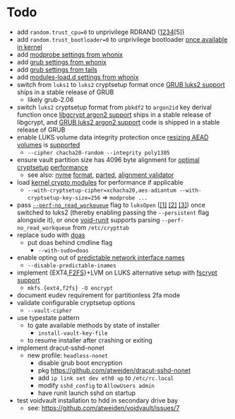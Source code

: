 Todo
====

- add `random.trust_cpu=0` to unprivilege RDRAND ([1][RDRAND
  i][2][RDRAND ii][3][RDRAND iii][4][RDRAND iv][5])
- add `random.trust_bootloader=0` to unprivilege bootloader [once
  available in kernel][random.trust_bootloader]
- add [modprobe settings from whonix][modprobe settings from whonix]
- add [grub settings from whonix][grub settings from whonix]
- add [grub settings from tails][grub settings from tails]
- add [modules-load.d settings from whonix][modules-load.d settings from whonix]
- switch from `luks1` to `luks2` cryptsetup format once [GRUB luks2
  support][GRUB luks2 support] ships in a stable release of GRUB
  - likely grub-2.06
- switch `luks2` cryptsetup format from `pbkdf2` to `argon2id` key derival
  function once [libgcrypt argon2 support][libgcrypt argon2 support] ships
  in a stable release of libgcrypt, and [GRUB luks2 argon2 support][GRUB
  luks2 argon2 support] code is shipped in a stable release of GRUB
- enable LUKS volume data integrity protection once [resizing AEAD
  volumes][resizing AEAD volumes i] is [supported][resizing AEAD
  volumes ii]
  - `--cipher chacha20-random --integrity poly1305`
- ensure vault partition size has 4096 byte alignment for
  [optimal][optimal cryptsetup performance i] [cryptsetup][optimal
  cryptsetup performance ii] [performance][optimal cryptsetup performance
  iii]
  - see also: [nvme][nvme format i] [format][nvme format ii],
    [parted][parted], [alignment validator][alignment validator]
- load [kernel crypto modules][kernel crypto modules] for performance
  if applicable
  - `--with-cryptsetup-cipher=xchacha20,aes-adiantum
    --with-cryptsetup-key-size=256` => `modprobe ...`
- pass [`--perf-no_read_workqueue`][--perf-no_read_workqueue
  i] flag to `luksOpen` ([[1]][--perf-no_read_workqueue ii]
  [[2]][--perf-no_read_workqueue iii] [[3]][--perf-no_read_workqueue iv])
  once switched to luks2 (thereby enabling passing the `--persistent`
  flag alongside it), or once [void-runit][void-runit] supports parsing
  `--perf-no_read_workqueue` from `/etc/crypttab`
- replace sudo with [doas][doas]
  - put doas behind cmdline flag
    - `--with-sudo=doas`
- enable opting out of [predictable network interface names][predictable
  network interface names]
  - `--disable-predictable-inames`
- implement {EXT4,[F2FS][F2FS]}+LVM on LUKS alternative setup with
  [fscrypt support][fscrypt support]
  - `mkfs.{ext4,f2fs} -O encrypt`
- document eudev requirement for partitionless 2fa mode
- validate configurable cryptsetup options
  - `--vault-cipher`
- use typestate pattern
  - to gate available methods by state of installer
    - `install-vault-key-file`
  - to resume installer after crashing or exiting
- implement dracut-sshd-nonet
  - new profile: `headless-nonet`
    - disable grub boot encryption
    - pkg https://github.com/atweiden/dracut-sshd-nonet
    - add `ip link set dev eth0 up` to `/etc/rc.local`
    - modify `sshd_config` to `AllowUsers admin`
    - have runit launch sshd on startup
- test voidvault installation to hdd in secondary drive bay
  - see: https://github.com/atweiden/voidvault/issues/7

[RDRAND i]: https://github.com/QubesOS/qubes-issues/issues/6941
[RDRAND ii]: https://forums.whonix.org/t/rdrand-entropy-config-random-trust-cpu-yes-or-no-rng-core-default-quality/8566
[RDRAND iii]: https://forums.whonix.org/t/use-kernel-command-line-as-a-source-of-randomness/8945/15
[RDRAND iv]: https://daniel-lange.com/archives/152-hello-buster.html
[random.trust_bootloader]: https://lore.kernel.org/lkml/20220324050930.207107-1-Jason@zx2c4.com/T/
[modprobe settings from whonix]: https://github.com/Whonix/security-misc/blob/master/etc/modprobe.d/30_security-misc.conf
[grub settings from whonix]: https://github.com/Whonix/security-misc/tree/master/etc/default/grub.d
[grub settings from tails]: https://tails.boum.org/contribute/design/kernel_hardening/
[modules-load.d settings from whonix]: https://github.com/Whonix/security-misc/blob/master/usr/lib/modules-load.d/30_security-misc.conf
[GRUB luks2 support]: https://savannah.gnu.org/bugs/?55093
[libgcrypt argon2 support]: https://git.savannah.gnu.org/cgit/grub.git/commit/?id=365e0cc3e7e44151c14dd29514c2f870b49f9755
[GRUB luks2 argon2 support]: https://www.mail-archive.com/grub-devel@gnu.org/msg29535.html
[resizing AEAD volumes i]: https://gitlab.com/cryptsetup/cryptsetup/-/issues/388
[resizing AEAD volumes ii]: https://gitlab.com/cryptsetup/cryptsetup/-/issues/594
[optimal cryptsetup performance i]: https://gitlab.com/cryptsetup/cryptsetup/-/issues/585
[optimal cryptsetup performance ii]: https://unix.stackexchange.com/questions/588930/sgdisk-force-alignment-of-end-sector
[optimal cryptsetup performance iii]: https://gitlab.com/cryptsetup/cryptsetup/-/issues/585
[nvme format i]: https://wiki.archlinux.org/title/Advanced_Format#Solid_state_drives
[nvme format ii]: https://www.reddit.com/r/Fedora/comments/rzvhyg/default_luks_encryption_settings_on_fedora_can_be/
[parted]: https://rainbow.chard.org/2013/01/30/how-to-align-partitions-for-best-performance-using-parted/
[alignment validator]: https://bananaman.github.io/friendly-guides/pages/storage_alignment.html
[kernel crypto modules]: https://www.reddit.com/r/crypto/comments/b3we04/aesadiantum_new_mode_in_linux_kernel_5/ej32sjf/
[--perf-no_read_workqueue i]: https://www.reddit.com/r/Fedora/comments/rzvhyg/default_luks_encryption_settings_on_fedora_can_be/
[--perf-no_read_workqueue ii]: https://github.com/cloudflare/linux/issues/1
[--perf-no_read_workqueue iii]: https://blog.cloudflare.com/speeding-up-linux-disk-encryption/
[--perf-no_read_workqueue iv]: https://git.kernel.org/pub/scm/linux/kernel/git/torvalds/linux.git/commit/?h=v5.9-rc1&id=39d42fa96ba1b7d2544db3f8ed5da8fb0d5cb877
[void-runit]: https://github.com/void-linux/void-runit/blob/master/crypt.awk
[doas]: https://momi.ca/2020/03/20/doas.html
[predictable network interface names]: https://systemd.io/PREDICTABLE_INTERFACE_NAMES/
[F2FS]: https://savannah.gnu.org/bugs/?59976
[fscrypt support]: https://wiki.archlinux.org/title/Fscrypt#File_system
